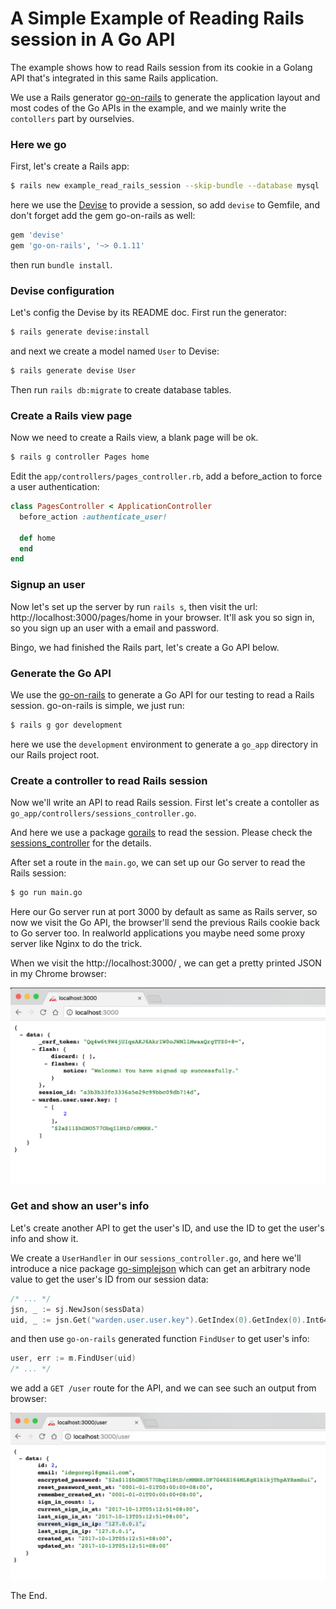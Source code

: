 # A Simple Example of Reading Rails session in A Go API

The example shows how to read Rails session from its cookie in a Golang API that's integrated in this same Rails application.

We use a Rails generator [go-on-rails](https://github.com/goonr/go-on-rails) to generate the application layout and most codes of the Go APIs in the example, and we mainly write the `contollers` part by ourselvies.

### Here we go

First, let's create a Rails app:

```bash
$ rails new example_read_rails_session --skip-bundle --database mysql
```

here we use the [Devise](https://github.com/plataformatec/devise/) to provide a session, so add `devise` to Gemfile, and don't forget add the gem go-on-rails as well:

```ruby
gem 'devise'
gem 'go-on-rails', '~> 0.1.11'
```

then run `bundle install`.

### Devise configuration

Let's config the Devise by its README doc. First run the generator:

```bash
$ rails generate devise:install
```

and next we create a model named `User` to Devise:

```bash
$ rails generate devise User
```

Then run `rails db:migrate` to create database tables.

### Create a Rails view page

Now we need to create a Rails view, a blank page will be ok.

```bash
$ rails g controller Pages home
```

Edit the `app/controllers/pages_controller.rb`, add a before_action to force a user authentication:

```ruby
class PagesController < ApplicationController
  before_action :authenticate_user!

  def home
  end
end
```

### Signup an user

Now let's set up the server by run `rails s`, then visit the url: http://localhost:3000/pages/home in your browser. It'll ask you so sign in, so you sign up an user with a email and password.

Bingo, we had finished the Rails part, let's create a Go API below.

### Generate the Go API

We use the [go-on-rails](https://github.com/goonr/go-on-rails) to generate a Go API for our testing to read a Rails session. go-on-rails is simple, we just run:

```bash
$ rails g gor development
```

here we use the `development` environment to generate a `go_app` directory in our Rails project root.

### Create a controller to read Rails session

Now we'll write an API to read Rails session. First let's create a contoller as `go_app/controllers/sessions_controller.go`.

And here we use a package [gorails](https://github.com/goonr/gorails) to read the session. Please check the [sessions_controller](https://github.com/goonr/example_read_rails_session/blob/master/go_app/controllers/sessions_controller.go) for the details.

After set a route in the `main.go`, we can set up our Go server to read the Rails session:

```bash
$ go run main.go
```

Here our Go server run at port 3000 by default as same as Rails server, so now we visit the Go API, the browser'll send the previous Rails cookie back to Go server too. In realworld applications you maybe need some proxy server like Nginx to do the trick.

When we visit the http://localhost:3000/ , we can get a pretty printed JSON in my Chrome browser:

<img src="session_json.png" width=715>

### Get and show an user's info

Let's create another API to get the user's ID, and use the ID to get the user's info and show it.

We create a `UserHandler` in our `sessions_controller.go`, and here we'll introduce a nice package [go-simplejson](https://github.com/bitly/go-simplejson) which can get an arbitrary node value to get the user's ID from our session data:

```go
/* ... */
jsn, _ := sj.NewJson(sessData)
uid, _ := jsn.Get("warden.user.user.key").GetIndex(0).GetIndex(0).Int64()
```

and then use `go-on-rails` generated function `FindUser` to get user's info:

```go
user, err := m.FindUser(uid)
/* ... */
```

we add a `GET /user` route for the API, and we can see such an output from browser:


<img src="user_info_json.png" width=730>


The End.
